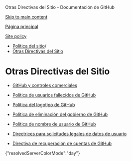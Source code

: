 Otras Directivas del Sitio - Documentación de GitHub

[Skip to main content](#main-content)

[Página principal](/es)

[Site policy](/es/site-policy)

* [Política del sitio](/es/site-policy)/
* [Otras Directivas del Sitio](/es/site-policy/other-site-policies)

Otras Directivas del Sitio
==========

* [GitHub y controles comerciales](/es/site-policy/other-site-policies/github-and-trade-controls)

* [Política de usuarios fallecidos de GitHub](/es/site-policy/other-site-policies/github-deceased-user-policy)

* [Política del logotipo de GitHub](/es/site-policy/other-site-policies/github-logo-policy)

* [Política de eliminación del gobierno de GitHub](/es/site-policy/other-site-policies/github-government-takedown-policy)

* [Política de nombre de usuario de GitHub](/es/site-policy/other-site-policies/github-username-policy)

* [Directrices para solicitudes legales de datos de usuario](/es/site-policy/other-site-policies/guidelines-for-legal-requests-of-user-data)

* [Directiva de recuperación de cuentas de GitHub](/es/site-policy/other-site-policies/github-account-recovery-policy)

{"resolvedServerColorMode":"day"}
